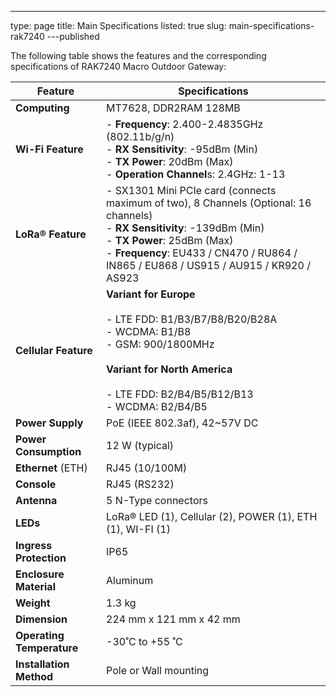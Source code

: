 ---
type: page
title: Main Specifications
listed: true
slug: main-specifications-rak7240
---published

The following table shows the features and the corresponding specifications of RAK7240 Macro Outdoor Gateway:

| **Feature** | **Specifications** | 
| ---- | ---- | 
| **Computing** | MT7628, DDR2RAM 128MB | 
| **Wi-Fi Feature** | - **Frequency**: 2.400-2.4835GHz (802.11b/g/n)<br>- **RX Sensitivity**: -95dBm (Min)<br>- **TX Power**: 20dBm (Max)<br>- **Operation Channel**s: 2.4GHz: 1-13 | 
| **LoRa® Feature** | - SX1301 Mini PCIe card (connects maximum of two), 8 Channels (Optional: 16 channels)<br>- **RX Sensitivity**: -139dBm (Min)<br>- **TX Power**: 25dBm (Max)<br>- **Frequency**: EU433 / CN470 / RU864 / IN865 / EU868 / US915 / AU915 / KR920 / AS923 | 
| **Cellular Feature** | **Variant for Europe**<br><br>- LTE FDD: B1/B3/B7/B8/B20/B28A <br>- WCDMA: B1/B8 <br>- GSM: 900/1800MHz<br><br>**Variant for North America**<br><br>- LTE FDD: B2/B4/B5/B12/B13 <br>- WCDMA: B2/B4/B5 | 
| **Power Supply** | PoE (IEEE 802.3af), 42~57V DC | 
| **Power Consumption** | 12 W (typical) | 
| **Ethernet** (ETH) | RJ45 (10/100M) | 
| **Console** | RJ45 (RS232) | 
| **Antenna** | 5 N-Type connectors | 
| **LEDs** | LoRa® LED (1), Cellular (2), POWER (1), ETH (1), WI-FI (1) | 
| **Ingress Protection** | IP65 | 
| **Enclosure Material** | Aluminum | 
| **Weight** | 1.3 kg | 
| **Dimension** | 224 mm x 121 mm x 42 mm | 
| **Operating Temperature** | -30˚C to +55 ˚C | 
| **Installation Method** | Pole or Wall mounting | 


